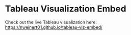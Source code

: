 # Tableau Visualization Embed

Check out the live Tableau visualization here:  
https://nweinert01.github.io/tableau-viz-embed/
